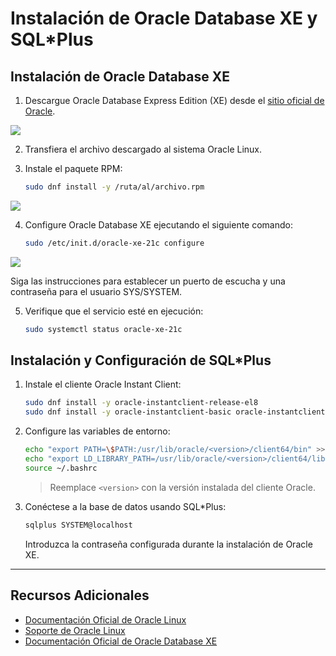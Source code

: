 # Instalación de Oracle Database XE y SQL\*Plus

## Instalación de Oracle Database XE

1. Descargue Oracle Database Express Edition (XE) desde el [sitio oficial de Oracle](https://www.oracle.com/database/technologies/appdev/xe.html).

<image src="/img/Captura desde 2025-01-17 10-15-10.png">

2. Transfiera el archivo descargado al sistema Oracle Linux.

3. Instale el paquete RPM:

   ```bash
   sudo dnf install -y /ruta/al/archivo.rpm
   ```

<image src="/img/Captura desde 2025-01-17 11-14-15.png">


4. Configure Oracle Database XE ejecutando el siguiente comando:

   ```bash
   sudo /etc/init.d/oracle-xe-21c configure
   ```

<image src="/img/Captura desde 2025-01-22 09-33-24.png">

   Siga las instrucciones para establecer un puerto de escucha y una contraseña para el usuario SYS/SYSTEM.

5. Verifique que el servicio esté en ejecución:

   ```bash
   sudo systemctl status oracle-xe-21c
   ```

## Instalación y Configuración de SQL\*Plus

1. Instale el cliente Oracle Instant Client:

   ```bash
   sudo dnf install -y oracle-instantclient-release-el8
   sudo dnf install -y oracle-instantclient-basic oracle-instantclient-sqlplus
   ```

2. Configure las variables de entorno:

   ```bash
   echo "export PATH=\$PATH:/usr/lib/oracle/<version>/client64/bin" >> ~/.bashrc
   echo "export LD_LIBRARY_PATH=/usr/lib/oracle/<version>/client64/lib" >> ~/.bashrc
   source ~/.bashrc
   ```

   > Reemplace `<version>` con la versión instalada del cliente Oracle.

3. Conéctese a la base de datos usando SQL\*Plus:

   ```bash
   sqlplus SYSTEM@localhost
   ```

   Introduzca la contraseña configurada durante la instalación de Oracle XE.

---

## Recursos Adicionales

- [Documentación Oficial de Oracle Linux](https://docs.oracle.com/en/operating-systems/)
- [Soporte de Oracle Linux](https://www.oracle.com/support/)
- [Documentación Oficial de Oracle Database XE](https://docs.oracle.com/en/database/)
